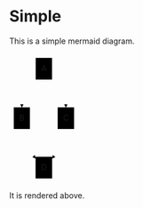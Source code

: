 # Simple

This is a simple mermaid diagram.

<svg viewBox="0 0 124.640625 233" style="max-width: 124.640625px;" aria-labelledby="chart-title-remark-mermaid-0 chart-desc-remark-mermaid-0" role="img" xmlns="http://www.w3.org/2000/svg" width="100%" id="remark-mermaid-0"><title id="chart-title-remark-mermaid-0"></title><desc id="chart-desc-remark-mermaid-0"></desc><style>#remark-mermaid-0 {font-family:"trebuchet ms",verdana,arial,sans-serif;font-size:16px;fill:#333;}#remark-mermaid-0 .error-icon{fill:#552222;}#remark-mermaid-0 .error-text{fill:#552222;stroke:#552222;}#remark-mermaid-0 .edge-thickness-normal{stroke-width:2px;}#remark-mermaid-0 .edge-thickness-thick{stroke-width:3.5px;}#remark-mermaid-0 .edge-pattern-solid{stroke-dasharray:0;}#remark-mermaid-0 .edge-pattern-dashed{stroke-dasharray:3;}#remark-mermaid-0 .edge-pattern-dotted{stroke-dasharray:2;}#remark-mermaid-0 .marker{fill:#333333;stroke:#333333;}#remark-mermaid-0 .marker.cross{stroke:#333333;}#remark-mermaid-0 svg{font-family:"trebuchet ms",verdana,arial,sans-serif;font-size:16px;}#remark-mermaid-0 .label{font-family:"trebuchet ms",verdana,arial,sans-serif;color:#333;}#remark-mermaid-0 .cluster-label text{fill:#333;}#remark-mermaid-0 .cluster-label span{color:#333;}#remark-mermaid-0 .label text,#remark-mermaid-0 span{fill:#333;color:#333;}#remark-mermaid-0 .node rect,#remark-mermaid-0 .node circle,#remark-mermaid-0 .node ellipse,#remark-mermaid-0 .node polygon,#remark-mermaid-0 .node path{fill:#ECECFF;stroke:#9370DB;stroke-width:1px;}#remark-mermaid-0 .node .label{text-align:center;}#remark-mermaid-0 .node.clickable{cursor:pointer;}#remark-mermaid-0 .arrowheadPath{fill:#333333;}#remark-mermaid-0 .edgePath .path{stroke:#333333;stroke-width:2.0px;}#remark-mermaid-0 .flowchart-link{stroke:#333333;fill:none;}#remark-mermaid-0 .edgeLabel{background-color:#e8e8e8;text-align:center;}#remark-mermaid-0 .edgeLabel rect{opacity:0.5;background-color:#e8e8e8;fill:#e8e8e8;}#remark-mermaid-0 .cluster rect{fill:#ffffde;stroke:#aaaa33;stroke-width:1px;}#remark-mermaid-0 .cluster text{fill:#333;}#remark-mermaid-0 .cluster span{color:#333;}#remark-mermaid-0 div.mermaidTooltip{position:absolute;text-align:center;max-width:200px;padding:2px;font-family:"trebuchet ms",verdana,arial,sans-serif;font-size:12px;background:hsl(80, 100%, 96.2745098039%);border:1px solid #aaaa33;border-radius:2px;pointer-events:none;z-index:100;}#remark-mermaid-0 :root{--mermaid-font-family:"trebuchet ms",verdana,arial,sans-serif;}</style><g><g class="output"><g class="clusters"></g><g class="edgePaths"><g style="opacity: 1;" id="L-A-B" class="edgePath LS-A LE-B"><path style="fill:none" marker-end="url(#arrowhead14)" d="M47.47265625,44.01492169802029L43.315755208333336,48.67910141501691C39.158854166666664,53.34328113201352,30.845052083333332,62.671640566006765,26.688151041666668,71.50248694967006C22.53125,80.33333333333333,22.53125,88.66666666666667,22.53125,92.83333333333333L22.53125,97" class="path"></path><defs><marker orient="auto" markerHeight="6" markerWidth="8" markerUnits="strokeWidth" refY="5" refX="9" viewBox="0 0 10 10" id="arrowhead14"><path style="stroke-width: 1; stroke-dasharray: 1, 0;" class="arrowheadPath" d="M 0 0 L 10 5 L 0 10 z"></path></marker></defs></g><g style="opacity: 1;" id="L-A-C" class="edgePath LS-A LE-C"><path style="fill:none" marker-end="url(#arrowhead15)" d="M76.91015625,44.01492169802029L81.06705729166667,48.67910141501691C85.22395833333333,53.34328113201352,93.53776041666667,62.671640566006765,97.69466145833333,71.50248694967006C101.8515625,80.33333333333333,101.8515625,88.66666666666667,101.8515625,92.83333333333333L101.8515625,97" class="path"></path><defs><marker orient="auto" markerHeight="6" markerWidth="8" markerUnits="strokeWidth" refY="5" refX="9" viewBox="0 0 10 10" id="arrowhead15"><path style="stroke-width: 1; stroke-dasharray: 1, 0;" class="arrowheadPath" d="M 0 0 L 10 5 L 0 10 z"></path></marker></defs></g><g style="opacity: 1;" id="L-B-D" class="edgePath LS-B LE-D"><path style="fill:none" marker-end="url(#arrowhead16)" d="M22.53125,136L22.53125,140.16666666666666C22.53125,144.33333333333334,22.53125,152.66666666666666,26.656901041666668,161.46244952230867C30.782552083333332,170.2582323779507,39.033854166666664,179.5164647559014,43.159505208333336,184.14558094487674L47.28515625,188.77469713385207" class="path"></path><defs><marker orient="auto" markerHeight="6" markerWidth="8" markerUnits="strokeWidth" refY="5" refX="9" viewBox="0 0 10 10" id="arrowhead16"><path style="stroke-width: 1; stroke-dasharray: 1, 0;" class="arrowheadPath" d="M 0 0 L 10 5 L 0 10 z"></path></marker></defs></g><g style="opacity: 1;" id="L-C-D" class="edgePath LS-C LE-D"><path style="fill:none" marker-end="url(#arrowhead17)" d="M101.8515625,136L101.8515625,140.16666666666666C101.8515625,144.33333333333334,101.8515625,152.66666666666666,97.72591145833333,161.46244952230867C93.60026041666667,170.2582323779507,85.34895833333333,179.5164647559014,81.22330729166667,184.14558094487674L77.09765625,188.77469713385207" class="path"></path><defs><marker orient="auto" markerHeight="6" markerWidth="8" markerUnits="strokeWidth" refY="5" refX="9" viewBox="0 0 10 10" id="arrowhead17"><path style="stroke-width: 1; stroke-dasharray: 1, 0;" class="arrowheadPath" d="M 0 0 L 10 5 L 0 10 z"></path></marker></defs></g></g><g class="edgeLabels"><g style="opacity: 1;" transform="" class="edgeLabel"><g class="label" transform="translate(0,0)"><rect height="0" width="0" ry="0" rx="0"></rect><foreignObject height="0" width="0"><div style="display: inline-block; white-space: nowrap;" xmlns="http://www.w3.org/1999/xhtml"><span style="" class="edgeLabel L-LS-A' L-LE-B" id="L-L-A-B"></span></div></foreignObject></g></g><g style="opacity: 1;" transform="" class="edgeLabel"><g class="label" transform="translate(0,0)"><rect height="0" width="0" ry="0" rx="0"></rect><foreignObject height="0" width="0"><div style="display: inline-block; white-space: nowrap;" xmlns="http://www.w3.org/1999/xhtml"><span style="" class="edgeLabel L-LS-A' L-LE-C" id="L-L-A-C"></span></div></foreignObject></g></g><g style="opacity: 1;" transform="" class="edgeLabel"><g class="label" transform="translate(0,0)"><rect height="0" width="0" ry="0" rx="0"></rect><foreignObject height="0" width="0"><div style="display: inline-block; white-space: nowrap;" xmlns="http://www.w3.org/1999/xhtml"><span style="" class="edgeLabel L-LS-B' L-LE-D" id="L-L-B-D"></span></div></foreignObject></g></g><g style="opacity: 1;" transform="" class="edgeLabel"><g class="label" transform="translate(0,0)"><rect height="0" width="0" ry="0" rx="0"></rect><foreignObject height="0" width="0"><div style="display: inline-block; white-space: nowrap;" xmlns="http://www.w3.org/1999/xhtml"><span style="" class="edgeLabel L-LS-C' L-LE-D" id="L-L-C-D"></span></div></foreignObject></g></g></g><g class="nodes"><g style="opacity: 1;" transform="translate(62.19140625,27.5)" id="flowchart-A-16" class="node default"><rect class="label-container" height="39" width="29.4375" y="-19.5" x="-14.71875" ry="0" rx="0"></rect><g transform="translate(0,0)" class="label"><g transform="translate(-4.71875,-9.5)"><foreignObject height="19" width="9.4375"><div style="display: inline-block; white-space: nowrap;" xmlns="http://www.w3.org/1999/xhtml">A</div></foreignObject></g></g></g><g style="opacity: 1;" transform="translate(22.53125,116.5)" id="flowchart-B-17" class="node default"><rect class="label-container" height="39" width="29.0625" y="-19.5" x="-14.53125" ry="0" rx="0"></rect><g transform="translate(0,0)" class="label"><g transform="translate(-4.53125,-9.5)"><foreignObject height="19" width="9.0625"><div style="display: inline-block; white-space: nowrap;" xmlns="http://www.w3.org/1999/xhtml">B</div></foreignObject></g></g></g><g style="opacity: 1;" transform="translate(101.8515625,116.5)" id="flowchart-C-19" class="node default"><rect class="label-container" height="39" width="29.578125" y="-19.5" x="-14.7890625" ry="0" rx="0"></rect><g transform="translate(0,0)" class="label"><g transform="translate(-4.7890625,-9.5)"><foreignObject height="19" width="9.578125"><div style="display: inline-block; white-space: nowrap;" xmlns="http://www.w3.org/1999/xhtml">C</div></foreignObject></g></g></g><g style="opacity: 1;" transform="translate(62.19140625,205.5)" id="flowchart-D-21" class="node default"><rect class="label-container" height="39" width="29.8125" y="-19.5" x="-14.90625" ry="0" rx="0"></rect><g transform="translate(0,0)" class="label"><g transform="translate(-4.90625,-9.5)"><foreignObject height="19" width="9.8125"><div style="display: inline-block; white-space: nowrap;" xmlns="http://www.w3.org/1999/xhtml">D</div></foreignObject></g></g></g></g></g></g></svg>

It is rendered above.
